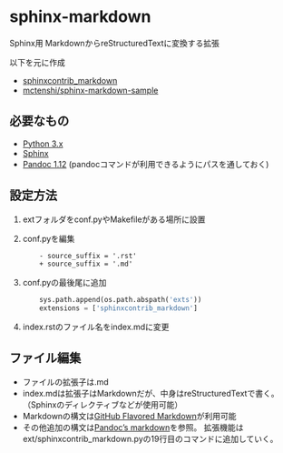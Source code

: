 sphinx-markdown
===============

Sphinx用 MarkdownからreStructuredTextに変換する拡張

以下を元に作成

* [sphinxcontrib_markdown](https://gist.github.com/tk0miya/4336929)
* [mctenshi/sphinx-markdown-sample](https://github.com/mctenshi/sphinx-markdown-sample)


必要なもの
----------

* [Python 3.x](http://www.python.org/download/)
* [Sphinx](http://sphinx-users.jp/gettingstarted/index.html)
* [Pandoc 1.12](http://johnmacfarlane.net/pandoc/installing.html) (pandocコマンドが利用できるようにパスを通しておく)

設定方法
--------

1. extフォルダをconf.pyやMakefileがある場所に設置

2. conf.pyを編集

    ```diff
        - source_suffix = '.rst'
        + source_suffix = '.md'
    ```

3. conf.pyの最後尾に追加

    ```python
        sys.path.append(os.path.abspath('exts'))
        extensions = ['sphinxcontrib_markdown']
    ```

4. index.rstのファイル名をindex.mdに変更


ファイル編集
------------

* ファイルの拡張子は.md
* index.mdは拡張子はMarkdownだが、中身はreStructuredTextで書く。（Sphinxのディレクティブなどが使用可能）
* Markdownの構文は[GitHub Flavored Markdown](https://help.github.com/articles/github-flavored-markdown)が利用可能
* その他追加の構文は[Pandoc’s markdown](http://johnmacfarlane.net/pandoc/README.html#pandocs-markdown)を参照。
  拡張機能はext/sphinxcontrib_markdown.pyの19行目のコマンドに追加していく。

